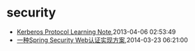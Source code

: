# security
* [Kerberos Protocol Learning Note](/2013/2013-04-06-kerberos-protocol-learning-note),2013-04-06 02:53:49
* [一种Spring Security Web认证实现方案](/2014/2014-03-23-spring-security-web-auth-plan),2014-03-23 06:21:00
